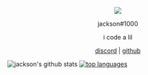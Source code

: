 <p align="center">  
  <img src=alt="Avatar">
</p>
<p align="center">
    jackson#1000
<p align="center">
i code a lil
<p align="center">
</p>
<p align="center">
<a href="http://discord.gg/cash">discord</a>
   |
    <a href="https://github.com/jpasjax">github</a>
</p>

<p align="center">  

![jackson's github stats](https://github-readme-stats.vercel.app/api?username=jpasjax&show_icons=true&theme=radical) [![top languages](https://github-readme-stats.vercel.app/api/top-langs/?username=jpasjax)](https://github.com/anuraghazra/github-readme-stats)
